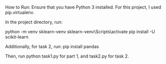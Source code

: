 How to Run:
Ensure that you have Python 3 installed.
For this project, I used pip.virtualenv.

In the project directory, run:

python -m venv sklearn-venv
sklearn-venv\Scripts\activate
pip install -U scikit-learn

Additionally, for task 2, run:
pip install pandas

Then, run python task1.py for part 1, and task2.py for task 2.